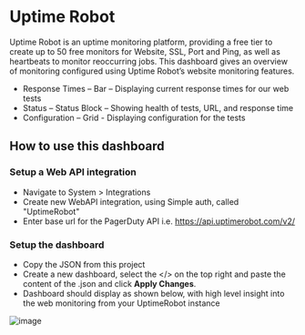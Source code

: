 # Uptime Robot
Uptime Robot is an uptime monitoring platform, providing a free tier to create up to 50 free monitors for Website, SSL, Port and Ping, as well as heartbeats to monitor reoccurring jobs. 
This dashboard gives an overview of monitoring configured using Uptime Robot’s website monitoring features.


- Response Times – Bar – Displaying current response times for our web tests
- Status – Status Block – Showing health of tests, URL, and response time
- Configuration – Grid - Displaying configuration for the tests



## How to use this dashboard
### Setup a Web API integration
- Navigate to System > Integrations
- Create new WebAPI integration, using Simple auth, called "UptimeRobot"
- Enter base url for the PagerDuty API i.e. https://api.uptimerobot.com/v2/ 


### Setup the dashboard
- Copy the JSON from this project
- Create a new dashboard, select the </> on the top right and paste the content of the .json and click **Apply Changes**.
- Dashboard should display as shown below, with high level insight into the web monitoring from your UptimeRobot instance
  
  
![image](https://user-images.githubusercontent.com/45064152/125944272-91cf9680-25e0-4bd1-846c-f128ce7fa987.png)
 
